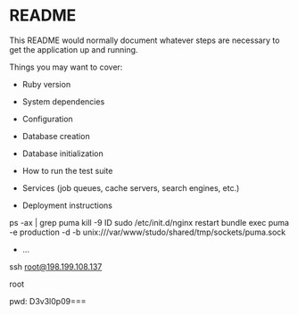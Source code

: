 # README

This README would normally document whatever steps are necessary to get the
application up and running.

Things you may want to cover:

* Ruby version

* System dependencies

* Configuration

* Database creation

* Database initialization

* How to run the test suite

* Services (job queues, cache servers, search engines, etc.)

* Deployment instructions

ps -ax | grep puma
kill -9 ID
sudo /etc/init.d/nginx restart
bundle exec puma -e production -d -b unix:///var/www/studo/shared/tmp/sockets/puma.sock

* ...



ssh root@198.199.108.137

 

 

root

pwd: D3v3l0p09===
